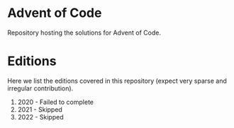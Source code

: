 # Advent of Code
Repository hosting the solutions for Advent of Code.

# Editions
Here we list the editions covered in this repository (expect very sparse and irregular contribution).

1. 2020 - Failed to complete
2. 2021 - Skipped
3. 2022 - Skipped
